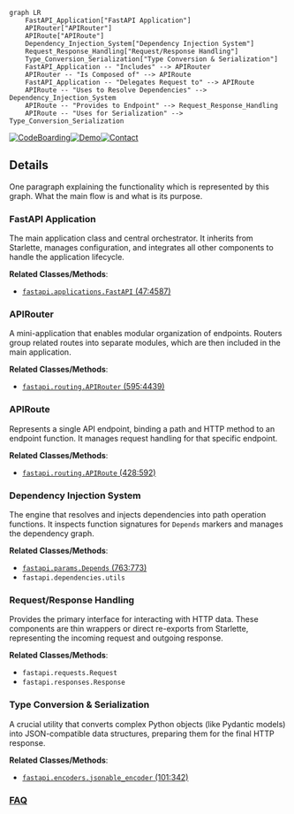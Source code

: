 ```mermaid
graph LR
    FastAPI_Application["FastAPI Application"]
    APIRouter["APIRouter"]
    APIRoute["APIRoute"]
    Dependency_Injection_System["Dependency Injection System"]
    Request_Response_Handling["Request/Response Handling"]
    Type_Conversion_Serialization["Type Conversion & Serialization"]
    FastAPI_Application -- "Includes" --> APIRouter
    APIRouter -- "Is Composed of" --> APIRoute
    FastAPI_Application -- "Delegates Request to" --> APIRoute
    APIRoute -- "Uses to Resolve Dependencies" --> Dependency_Injection_System
    APIRoute -- "Provides to Endpoint" --> Request_Response_Handling
    APIRoute -- "Uses for Serialization" --> Type_Conversion_Serialization
```

[![CodeBoarding](https://img.shields.io/badge/Generated%20by-CodeBoarding-9cf?style=flat-square)](https://github.com/CodeBoarding/GeneratedOnBoardings)[![Demo](https://img.shields.io/badge/Try%20our-Demo-blue?style=flat-square)](https://www.codeboarding.org/demo)[![Contact](https://img.shields.io/badge/Contact%20us%20-%20contact@codeboarding.org-lightgrey?style=flat-square)](mailto:contact@codeboarding.org)

## Details

One paragraph explaining the functionality which is represented by this graph. What the main flow is and what is its purpose.

### FastAPI Application
The main application class and central orchestrator. It inherits from Starlette, manages configuration, and integrates all other components to handle the application lifecycle.


**Related Classes/Methods**:

- <a href="https://github.com/fastapi/fastapi/blob/master/fastapi/applications.py#L47-L4587" target="_blank" rel="noopener noreferrer">`fastapi.applications.FastAPI` (47:4587)</a>


### APIRouter
A mini-application that enables modular organization of endpoints. Routers group related routes into separate modules, which are then included in the main application.


**Related Classes/Methods**:

- <a href="https://github.com/fastapi/fastapi/blob/master/fastapi/routing.py#L595-L4439" target="_blank" rel="noopener noreferrer">`fastapi.routing.APIRouter` (595:4439)</a>


### APIRoute
Represents a single API endpoint, binding a path and HTTP method to an endpoint function. It manages request handling for that specific endpoint.


**Related Classes/Methods**:

- <a href="https://github.com/fastapi/fastapi/blob/master/fastapi/routing.py#L428-L592" target="_blank" rel="noopener noreferrer">`fastapi.routing.APIRoute` (428:592)</a>


### Dependency Injection System
The engine that resolves and injects dependencies into path operation functions. It inspects function signatures for `Depends` markers and manages the dependency graph.


**Related Classes/Methods**:

- <a href="https://github.com/fastapi/fastapi/blob/master/fastapi/params.py#L763-L773" target="_blank" rel="noopener noreferrer">`fastapi.params.Depends` (763:773)</a>
- `fastapi.dependencies.utils`


### Request/Response Handling
Provides the primary interface for interacting with HTTP data. These components are thin wrappers or direct re-exports from Starlette, representing the incoming request and outgoing response.


**Related Classes/Methods**:

- `fastapi.requests.Request`
- `fastapi.responses.Response`


### Type Conversion & Serialization
A crucial utility that converts complex Python objects (like Pydantic models) into JSON-compatible data structures, preparing them for the final HTTP response.


**Related Classes/Methods**:

- <a href="https://github.com/fastapi/fastapi/blob/master/fastapi/encoders.py#L101-L342" target="_blank" rel="noopener noreferrer">`fastapi.encoders.jsonable_encoder` (101:342)</a>




### [FAQ](https://github.com/CodeBoarding/GeneratedOnBoardings/tree/main?tab=readme-ov-file#faq)